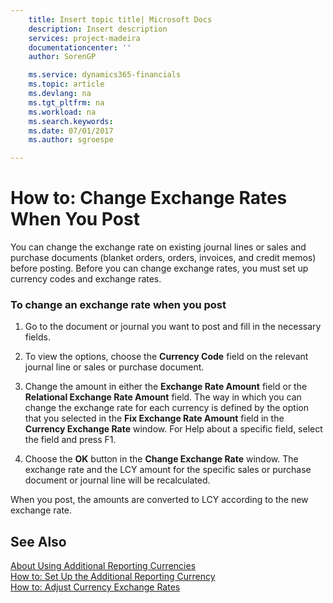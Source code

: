 ```yaml
---
    title: Insert topic title| Microsoft Docs
    description: Insert description
    services: project-madeira
    documentationcenter: ''
    author: SorenGP

    ms.service: dynamics365-financials
    ms.topic: article
    ms.devlang: na
    ms.tgt_pltfrm: na
    ms.workload: na
    ms.search.keywords:
    ms.date: 07/01/2017
    ms.author: sgroespe

---
```

# How to: Change Exchange Rates When You Post
You can change the exchange rate on existing journal lines or sales and purchase documents (blanket orders, orders, invoices, and credit memos) before posting. Before you can change exchange rates, you must set up currency codes and exchange rates.  
  
### To change an exchange rate when you post  
  
1.  Go to the document or journal you want to post and fill in the necessary fields.  
  
2.  To view the options, choose the **Currency Code** field on the relevant journal line or sales or purchase document.  
  
3.  Change the amount in either the **Exchange Rate Amount** field or the **Relational Exchange Rate Amount** field. The way in which you can change the exchange rate for each currency is defined by the option that you selected in the **Fix Exchange Rate Amount** field in the **Currency Exchange Rate** window. For Help about a specific field, select the field and press F1.  
  
4.  Choose the **OK** button in the **Change Exchange Rate** window. The exchange rate and the LCY amount for the specific sales or purchase document or journal line will be recalculated.  
  
 When you post, the amounts are converted to LCY according to the new exchange rate.  
  
## See Also  
 [About Using Additional Reporting Currencies](../about-using-additional-reporting-currencies.md)   
 [How to: Set Up the Additional Reporting Currency](../how-to-set-up-the-additional-reporting-currency.md)   
 [How to: Adjust Currency Exchange Rates](../how-to-adjust-currency-exchange-rates.md)